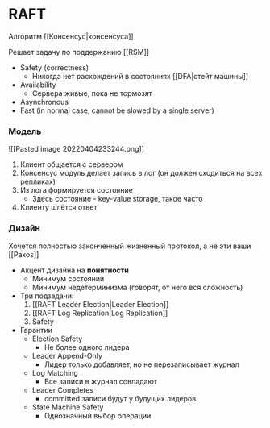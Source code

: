 # RAFT

Алгоритм [[Консенсус|консенсуса]]

Решает задачу по поддержанию [[RSM]]
* Safety (correctness)
	* Никогда нет расхождений в состояниях [[DFA|стейт машины]]
* Availability
	* Сервера живые, пока не тормозят
* Asynchronous
* Fast (in normal case, cannot be slowed by a single server)


### Модель
![[Pasted image 20220404233244.png]]
1. Клиент общается с сервером
2. Консенсус модуль делает запись в лог (он должен сходиться на всех репликах)
3. Из лога формируется состояние
	* Здесь состояние - key-value storage, такое часто
4. Клиенту шлётся ответ

### Дизайн

Хочется полностью законченный жизненный протокол, а не эти ваши [[Paxos]]

* Акцент дизайна на **понятности**
	* Минимум состояний
	* Минимум недетерминизма (говорят, от него вся сложность)
* Три подзадачи:
	1. [[RAFT Leader Election|Leader Election]]
	2. [[RAFT Log Replication|Log Replication]]
	3. Safety
* Гарантии
	* Election Safety
		* Не более одного лидера
	* Leader Append-Only
		* Лидер только добавляет, но не перезаписывает журнал
	* Log Matching
		* Все записи в журнал совпадают
	* Leader Completes
		* committed записи будут у будущих лидеров
	* State Machine Safety
		* Однозначный выбор операции